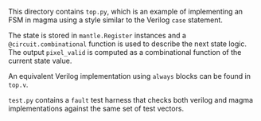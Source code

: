 This directory contains `top.py`, which is an example of implementing an FSM in
magma using a style similar to the Verilog `case` statement.

The state is stored in `mantle.Register` instances and a
`@circuit.combinational` function is used to describe the next state logic.
The output `pixel_valid` is computed as a combinational function of the current
state value.

An equivalent Verilog implementation using `always` blocks can be found in
`top.v`.

`test.py` contains a `fault` test harness that checks both verilog and magma
implementations against the same set of test vectors.
